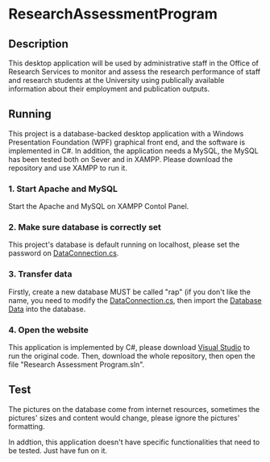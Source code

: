 # ResearchAssessmentProgram
## Description
This desktop application will be used by administrative staff in the Office of Research Services to monitor and assess the research performance of staff and research students at the University using publically available information about their employment and publication outputs.

## Running

This project is a database-backed desktop application with a Windows Presentation Foundation (WPF) graphical front end, and the software is implemented in C#. In addition, the application needs a MySQL, the MySQL has been tested both on Sever and in XAMPP. Please download the repository and use XAMPP to run it.

### 1. Start Apache and MySQL
Start the Apache and MySQL on XAMPP Contol Panel.

### 2. Make sure database is correctly set
This project's database is default running on localhost, please set the password on [DataConnection.cs](https://github.com/jxcharlie1991/ResearchAssessmentProgram/blob/main/Research%20Assessment%20Program/Database/DataConnection.cs).

### 3. Transfer data
Firstly, create a new database MUST be called "rap" (if you don't like the name, you need to modify the [DataConnection.cs](https://github.com/jxcharlie1991/ResearchAssessmentProgram/blob/main/Research%20Assessment%20Program/Database/DataConnection.cs), then import the [Database Data](https://github.com/jxcharlie1991/CourseManagementSystem/blob/main/localhost.sql) into the database.

### 4. Open the website
This application is implemented by C#, please download [Visual Studio](https://visualstudio.microsoft.com/) to run the original code. Then, download the whole repository, then open the file "Research Assessment Program.sln".

## Test

The pictures on the database come from internet resources, sometimes the pictures' sizes and content would change, please ignore the pictures' formatting.

In addtion, this application doesn't have specific functionalities that need to be tested. Just have fun on it. 
